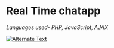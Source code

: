 # Real Time chatapp
*Languages used- PHP, JavaScript, AJAX*


<a href="https://drive.google.com/file/d/1BPo-T9em8sBednXy72rV-UKCy9-2q_W4/view?usp=sharing" title="Chat App Working"><img src="https://drive.google.com/file/d/1BPo-T9em8sBednXy72rV-UKCy9-2q_W4/view?usp=sharing" alt="Alternate Text" /></a>
